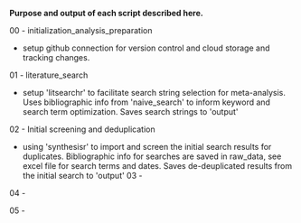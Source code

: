 <b>Purpose and output of each script described here.  </b>

00 - initialization_analysis_preparation
- setup github connection for version control and cloud storage and tracking changes.

01 - literature_search  
- setup 'litsearchr' to facilitate search string selection for meta-analysis. Uses bibliographic info from 'naive_search' to inform keyword and search term optimization. Saves search strings to 'output'

02 - Initial screening and deduplication
- using 'synthesisr' to import and screen the initial search results for duplicates. Bibliographic info for searches are saved in raw_data, see excel file for search terms and dates. Saves de-deuplicated results from the initial search to 'output'
03 - 

04 - 

05 - 
